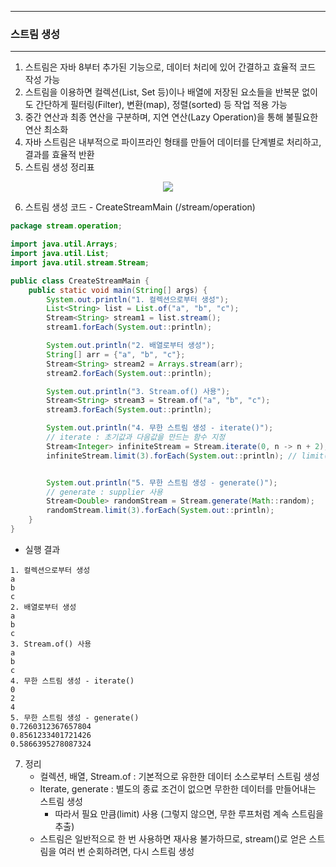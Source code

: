 -----
### 스트림 생성
-----
1. 스트림은 자바 8부터 추가된 기능으로, 데이터 처리에 있어 간결하고 효율적 코드 작성 가능
2. 스트림을 이용하면 컬렉션(List, Set 등)이나 배열에 저장된 요소들을 반복문 없이도 간단하게 필터링(Filter), 변환(map), 정렬(sorted) 등 작업 적용 가능
3. 중간 연산과 최종 연산을 구분하며, 지연 연산(Lazy Operation)을 통해 불필요한 연산 최소화
4. 자바 스트림은 내부적으로 파이프라인 형태를 만들어 데이터를 단계별로 처리하고, 결과를 효율적 반환
5. 스트림 생성 정리표
<div align="center">
<img src="https://github.com/user-attachments/assets/d80a9bc0-9a18-427b-b520-39c821aeabe4">
</div>

6. 스트림 생성 코드 - CreateStreamMain (/stream/operation)
```java
package stream.operation;

import java.util.Arrays;
import java.util.List;
import java.util.stream.Stream;

public class CreateStreamMain {
    public static void main(String[] args) {
        System.out.println("1. 컬렉션으로부터 생성");
        List<String> list = List.of("a", "b", "c");
        Stream<String> stream1 = list.stream();
        stream1.forEach(System.out::println);

        System.out.println("2. 배열로부터 생성");
        String[] arr = {"a", "b", "c"};
        Stream<String> stream2 = Arrays.stream(arr);
        stream2.forEach(System.out::println);

        System.out.println("3. Stream.of() 사용");
        Stream<String> stream3 = Stream.of("a", "b", "c");
        stream3.forEach(System.out::println);

        System.out.println("4. 무한 스트림 생성 - iterate()");
        // iterate : 초기값과 다음값을 만드는 함수 지정
        Stream<Integer> infiniteStream = Stream.iterate(0, n -> n + 2);
        infiniteStream.limit(3).forEach(System.out::println); // limit(n) : n번째까지 제한


        System.out.println("5. 무한 스트림 생성 - generate()");
        // generate : supplier 사용
        Stream<Double> randomStream = Stream.generate(Math::random);
        randomStream.limit(3).forEach(System.out::println);
    }
}
```
  - 실행 결과
```
1. 컬렉션으로부터 생성
a
b
c
2. 배열로부터 생성
a
b
c
3. Stream.of() 사용
a
b
c
4. 무한 스트림 생성 - iterate()
0
2
4
5. 무한 스트림 생성 - generate()
0.7260312367657804
0.8561233401721426
0.5866395278087324
```

7. 정리
   - 컬렉션, 배열, Stream.of : 기본적으로 유한한 데이터 소스로부터 스트림 생성
   - Iterate, generate : 별도의 종료 조건이 없으면 무한한 데이터를 만들어내는 스트림 생성
     + 따라서 필요 만큼(limit) 사용 (그렇지 않으면, 무한 루프처럼 계속 스트림을 추출)
   - 스트림은 일반적으로 한 번 사용하면 재사용 불가하므로, stream()로 얻은 스트림을 여러 번 순회하려면, 다시 스트림 생성

